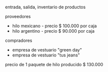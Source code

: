 entrada, salida, inventario de productos

proveedores

- hilo mexicano - precio $ 100.000 por caja
- hilo argentino - precio $ 90.000 por caja

compradores

- empresa de vestuario "green day"
- empresa de vestuario "tus jeans"

precio de 1 paquete de hilo producido $ 130.000
